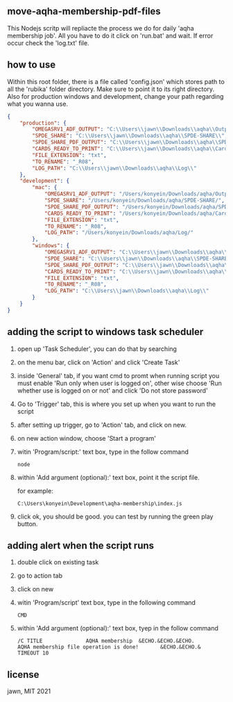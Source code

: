 ## move-aqha-membership-pdf-files

This Nodejs scritp will repliacte the process we do for daily 'aqha membership job'. All you have to do it click on 'run.bat' and wait. If error occur check the 'log.txt' file.

## how to use

Within this root folder, there is a file called 'config.json' which stores path to all the 'rubika' folder directory. Make sure to point it to its right directory. Also for production windows and development, change your path regarding what you wanna use.

```json
{
    "production": {
        "OMEGASRV1_ADF_OUTPUT": "C:\\Users\\jawn\\Downloads\\aqha\\Output\\",
        "SPDE_SHARE": "C:\\Users\\jawn\\Downloads\\aqha\\SPDE-SHARE\\",
        "SPDE_SHARE_PDF_OUTPUT": "C:\\Users\\jawn\\Downloads\\aqha\\SPDE-SHARE\\PDF Output\\",
        "CARDS_READY_TO_PRINT": "C:\\Users\\jawn\\Downloads\\aqha\\Cards Ready To Print\\",
        "FILE_EXTENSION": "txt",
        "TO_RENAME": "_R08",
        "LOG_PATH": "C:\\Users\\jawn\\Downloads\\aqha\\Log\\"
    },
    "development": {
        "mac": {
            "OMEGASRV1_ADF_OUTPUT": "/Users/konyein/Downloads/aqha/Output/",
            "SPDE_SHARE": "/Users/konyein/Downloads/aqha/SPDE-SHARE/",
            "SPDE_SHARE_PDF_OUTPUT": "/Users/konyein/Downloads/aqha/SPDE-SHARE/PDF Output/",
            "CARDS_READY_TO_PRINT": "/Users/konyein/Downloads/aqha/Cards Ready To Print/",
            "FILE_EXTENSION": "txt",
            "TO_RENAME": "_R08",
            "LOG_PATH": "/Users/konyein/Downloads/aqha/Log/"
        },
        "windows": {
            "OMEGASRV1_ADF_OUTPUT": "C:\\Users\\jawn\\Downloads\\aqha\\Output\\",
            "SPDE_SHARE": "C:\\Users\\jawn\\Downloads\\aqha\\SPDE-SHARE\\",
            "SPDE_SHARE_PDF_OUTPUT": "C:\\Users\\jawn\\Downloads\\aqha\\SPDE-SHARE\\PDF Output\\",
            "CARDS_READY_TO_PRINT": "C:\\Users\\jawn\\Downloads\\aqha\\Cards Ready To Print\\",
            "FILE_EXTENSION": "txt",
            "TO_RENAME": "_R08",
            "LOG_PATH": "C:\\Users\\jawn\\Downloads\\aqha\\Log\\"
        }
    }
}
```

## adding the script to windows task scheduler

1. open up 'Task Scheduler', you can do that by searching
2. on the menu bar, click on 'Action' and click 'Create Task'
3. inside 'General' tab, if you want cmd to promt when running script you must enable 'Run only when user is logged on', other wise choose 'Run whether use is logged on or not' and click 'Do not store password'
4. Go to 'Trigger' tab, this is where you set up when you want to run the script
5. after setting up trigger, go to 'Action' tab, and click on new.
6. on new action window, choose 'Start a program'
7. witin 'Program/script:' text box, type in the follow command
    ```
    node
    ```
8. within 'Add argument (optional):' text box, point it the script file.

    for example:

    ```
    C:\Users\konyein\Development\aqha-membership\index.js
    ```

9. click ok, you should be good. you can test by running the green play button.

## adding alert when the script runs

1. double click on existing task
2. go to action tab
3. click on new
4. witin 'Program/script' text box, type in the following command

    ```
    CMD
    ```

5. within 'Add argument (optional):' text box, tyep in the follow command

    ```
    /C TITLE              AQHA membership  &ECHO.&ECHO.&ECHO.              AQHA membership file operation is done!       &ECHO.&ECHO.&              TIMEOUT 10
    ```

## license

jawn, MIT 2021
